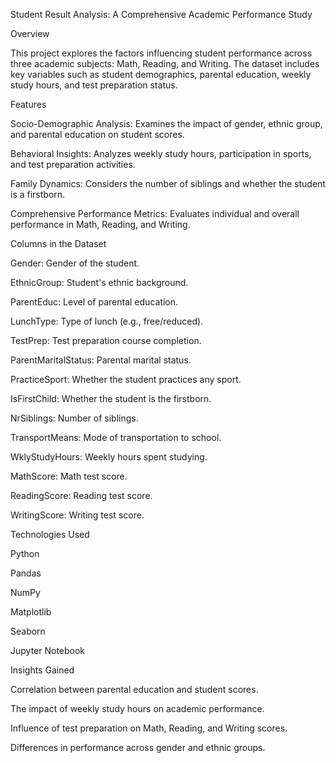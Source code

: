 Student Result Analysis: A Comprehensive Academic Performance Study

Overview

This project explores the factors influencing student performance across three academic subjects: Math, Reading, and Writing. The dataset includes key variables such as student demographics, parental education, weekly study hours, and test preparation status.

Features

Socio-Demographic Analysis: Examines the impact of gender, ethnic group, and parental education on student scores.

Behavioral Insights: Analyzes weekly study hours, participation in sports, and test preparation activities.

Family Dynamics: Considers the number of siblings and whether the student is a firstborn.

Comprehensive Performance Metrics: Evaluates individual and overall performance in Math, Reading, and Writing.

Columns in the Dataset

Gender: Gender of the student.

EthnicGroup: Student's ethnic background.

ParentEduc: Level of parental education.

LunchType: Type of lunch (e.g., free/reduced).

TestPrep: Test preparation course completion.

ParentMaritalStatus: Parental marital status.

PracticeSport: Whether the student practices any sport.

IsFirstChild: Whether the student is the firstborn.

NrSiblings: Number of siblings.

TransportMeans: Mode of transportation to school.

WklyStudyHours: Weekly hours spent studying.

MathScore: Math test score.

ReadingScore: Reading test score.

WritingScore: Writing test score.

Technologies Used

Python

Pandas

NumPy

Matplotlib

Seaborn

Jupyter Notebook

Insights Gained

Correlation between parental education and student scores.

The impact of weekly study hours on academic performance.

Influence of test preparation on Math, Reading, and Writing scores.

Differences in performance across gender and ethnic groups.
